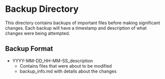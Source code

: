 # Backup Directory

This directory contains backups of important files before making significant changes.
Each backup will have a timestamp and description of what changes were being attempted.

## Backup Format
- YYYY-MM-DD_HH-MM-SS_description
  - Contains files that were about to be modified
  - backup_info.md with details about the changes
